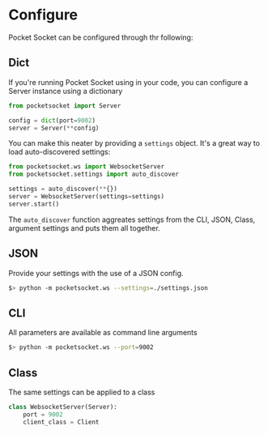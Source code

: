 # Configure

Pocket Socket can be configured through thr following:

## Dict

If you're running Pocket Socket using in your code, you can configure a Server instance using a dictionary

```py
from pocketsocket import Server

config = dict(port=9002)
server = Server(**config)
```

You can make this neater by providing a `settings` object. It's a great way to load auto-discovered settings:

```py
from pocketsocket.ws import WebsocketServer
from pocketsocket.settings import auto_discover

settings = auto_discover(**{})
server = WebsocketServer(settings=settings)
server.start()
```

The `auto_discover` function aggreates settings from the CLI, JSON, Class, argument settings and puts them all together.

## JSON

Provide your settings with the use of a JSON config.

```bash
$> python -m pocketsocket.ws --settings=./settings.json
```

## CLI

All parameters are available as command line arguments

```bash
$> python -m pocketsocket.ws --port=9002
```

## Class

The same settings can be applied to a class

```py
class WebsocketServer(Server):
    port = 9002
    client_class = Client

```

